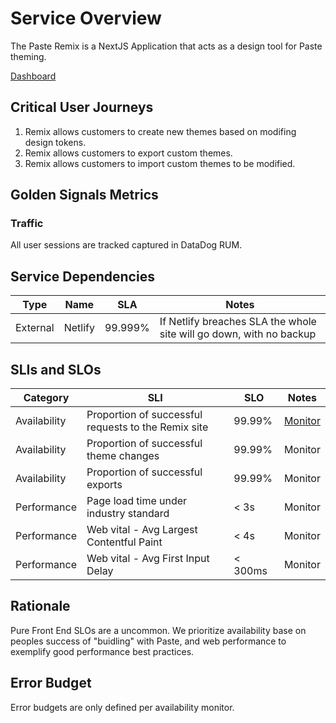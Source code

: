 # Service Overview

The Paste Remix is a NextJS Application that acts as a design tool for Paste theming.

[Dashboard](https://app.datadoghq.com/dashboard/p79-36e-cxi/paste-monitoring-dashboard?from_ts=1656022950408&to_ts=1656026550408&live=true)

## Critical User Journeys

1. Remix allows customers to create new themes based on modifing design tokens.
2. Remix allows customers to export custom themes.
3. Remix allows customers to import custom themes to be modified.

## Golden Signals Metrics

### Traffic

All user sessions are tracked captured in DataDog RUM.

## Service Dependencies

| Type     | Name    | SLA     | Notes                                                               |
| -------- | ------- | ------- | ------------------------------------------------------------------- |
| External | Netlify | 99.999% | If Netlify breaches SLA the whole site will go down, with no backup |

## SLIs and SLOs

| Category     | SLI                                                 | SLO     | Notes                                                  |
| ------------ | --------------------------------------------------- | ------- | ------------------------------------------------------ |
| Availability | Proportion of successful requests to the Remix site | 99.99%  | [Monitor](https://app.datadoghq.com/monitors/74628022) |
| Availability | Proportion of successful theme changes              | 99.99%  | Monitor                                                |
| Availability | Proportion of successful exports                    | 99.99%  | Monitor                                                |
| Performance  | Page load time under industry standard              | < 3s    | Monitor                                                |
| Performance  | Web vital - Avg Largest Contentful Paint            | < 4s    | Monitor                                                |
| Performance  | Web vital - Avg First Input Delay                   | < 300ms | Monitor                                                |

## Rationale

Pure Front End SLOs are a uncommon. We prioritize availability base on peoples success of "buidling" with Paste, and web performance to exemplify good performance best practices.

## Error Budget

Error budgets are only defined per availability monitor.
